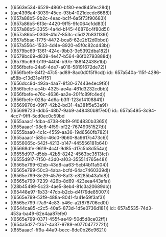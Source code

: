 - ((6563e534-6529-4860-bf80-eed845fec28d))
- ((ae4396a4-3039-45ee-93b4-021decdc6688))
- ((657a86b5-9b2c-4eac-bc1f-6a5f73f90683))
- ((657a86b5-6f3e-4420-9ff5-9fc064cfdd83))
- ((657a86b5-3355-4a4d-b145-46876c4f80d5))
- ((657a86b5-0308-41d7-853c-c5d22b83f139))
- ((657a5bac-1775-4472-bca8-62e2b12d0bbd))
- ((657a5564-1533-4d4e-8920-e5f0c82cd43b))
- ((6579bc69-1361-424c-9bb3-3e5392dba182))
- ((6579bc69-d839-4e47-b564-86f02793888d))
- ((6579bc69-b1f9-4404-b97e-188f42438e1b))
- ((656fbefe-24a6-4de7-a016-58191672de72))
- ((656fbefe-84f2-47c5-ad89-8ac0d0f5f9cd))
  id:: 657a540a-115f-4286-a58b-c13d31e4f151
- ((656dcc9d-493a-4aa7-8f30-37443e4ec9f8))
- ((656fbefe-ac4b-4325-ae4a-461d3232cdbb))
- ((656fbefe-e76c-4636-aa2e-201fc89fc4ed))
- ((656fbefe-028a-4d6a-b3ff-123d14108841))
- ((6569970d-09f7-42b2-bd31-4a381f5e53a9))
- ((65699723-ddb5-48b7-9ab9-a48480b8f7e0))
  id:: 657a5495-3c94-4cc7-9fff-5cd0ec0c59bd
- ((655aaac1-fdba-4738-9b19-9104830b3365))
- ((655aaac1-08c8-4f59-bf22-76749051527d))
- ((6555baa0-4c1c-4559-aa36-19d6560fb782))
- ((655aaac1-585c-46c0-9b60-8a9617c473c6))
- ((6556065c-542f-4213-b147-445556181b64))
- ((65668dfe-9619-4c4f-9d85-d17c5b8d554a))
- ((6555d917-d5bb-42b5-8242-4563bc3513fc))
- ((6555d917-7f50-43d0-a103-355514765e48))
- ((6565e799-62eb-43d8-aa63-5cbf4b11a504))
- ((6565e799-50c3-4aba-bcfd-64ac7460339d))
- ((6565e799-8e29-4576-8af3-e8285b43a1d8))
- ((6565e799-7239-426b-8d69-423eea443afa))
- ((28b45499-5c23-4ae5-8eb4-81c3a20689db))
- ((65448e97-1b33-47cb-b2cb-d4f79de85007))
- ((6565e799-53f9-488a-8041-fa41e59f3af3))
- ((6565e799-f7a9-4c83-b46e-a2f878706cd0))
- ((6544ca85-c2c5-40a5-873d-1d5e0736d181))
  id:: 657a5535-74d3-453a-ba49-62e4aa87efe0
- ((6565e799-0371-455f-ae49-50d5d8ce02ff))
- ((654a5d27-f3b7-4a37-9789-e0770477272f))
- ((655aaac1-ff9a-44a9-becc-8de0b26e9621))